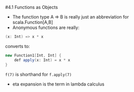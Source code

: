 #4.1 Functions as Objects

- The function type A => B is really just an abbreviation for scala.Function[A,B]
- Anonymous functions are really:

```java
(x: Int) => x * x
```

converts to:

```java
new Function1[Int, Int] {
    def apply(x: Int) = x * x
}
```

`f(7)` is shorthand for `f.apply(7)`

- eta expansion is the term in lambda calculus